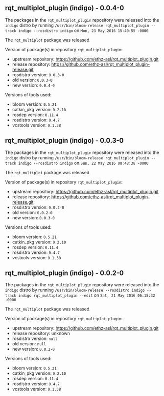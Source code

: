 ## rqt_multiplot_plugin (indigo) - 0.0.4-0

The packages in the `rqt_multiplot_plugin` repository were released into the `indigo` distro by running `/usr/bin/bloom-release rqt_multiplot_plugin --track indigo --rosdistro indigo` on `Mon, 23 May 2016 15:40:55 -0000`

The `rqt_multiplot` package was released.

Version of package(s) in repository `rqt_multiplot_plugin`:

- upstream repository: https://github.com/ethz-asl/rqt_multiplot_plugin.git
- release repository: https://github.com/ethz-asl/rqt_multiplot_plugin-release.git
- rosdistro version: `0.0.3-0`
- old version: `0.0.3-0`
- new version: `0.0.4-0`

Versions of tools used:

- bloom version: `0.5.21`
- catkin_pkg version: `0.2.10`
- rosdep version: `0.11.4`
- rosdistro version: `0.4.7`
- vcstools version: `0.1.38`


## rqt_multiplot_plugin (indigo) - 0.0.3-0

The packages in the `rqt_multiplot_plugin` repository were released into the `indigo` distro by running `/usr/bin/bloom-release rqt_multiplot_plugin --track indigo --rosdistro indigo` on `Sun, 22 May 2016 08:48:38 -0000`

The `rqt_multiplot` package was released.

Version of package(s) in repository `rqt_multiplot_plugin`:

- upstream repository: https://github.com/ethz-asl/rqt_multiplot_plugin.git
- release repository: https://github.com/ethz-asl/rqt_multiplot_plugin-release.git
- rosdistro version: `0.0.2-0`
- old version: `0.0.2-0`
- new version: `0.0.3-0`

Versions of tools used:

- bloom version: `0.5.21`
- catkin_pkg version: `0.2.10`
- rosdep version: `0.11.4`
- rosdistro version: `0.4.7`
- vcstools version: `0.1.38`


## rqt_multiplot_plugin (indigo) - 0.0.2-0

The packages in the `rqt_multiplot_plugin` repository were released into the `indigo` distro by running `/usr/bin/bloom-release --rosdistro indigo --track indigo rqt_multiplot_plugin --edit` on `Sat, 21 May 2016 06:15:32 -0000`

The `rqt_multiplot` package was released.

Version of package(s) in repository `rqt_multiplot_plugin`:

- upstream repository: https://github.com/ethz-asl/rqt_multiplot_plugin.git
- release repository: unknown
- rosdistro version: `null`
- old version: `null`
- new version: `0.0.2-0`

Versions of tools used:

- bloom version: `0.5.21`
- catkin_pkg version: `0.2.10`
- rosdep version: `0.11.4`
- rosdistro version: `0.4.7`
- vcstools version: `0.1.38`



